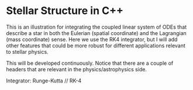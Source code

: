 # Stellar Structure in C++

This is an illustration for integrating the coupled linear system of
ODEs that describe a star in both the Eulerian (spatial coordinate) and the
Lagrangian (mass coordinate) sense. Here we use the RK4 integrator, but I
will add other features that could be more robust for different applications
relevant to stellar physics.

This will be developed continuously. Notice that there are a couple of 
headers that are relevant in the physics/astrophysics side. 

Integrator: Runge-Kutta // RK-4

 
